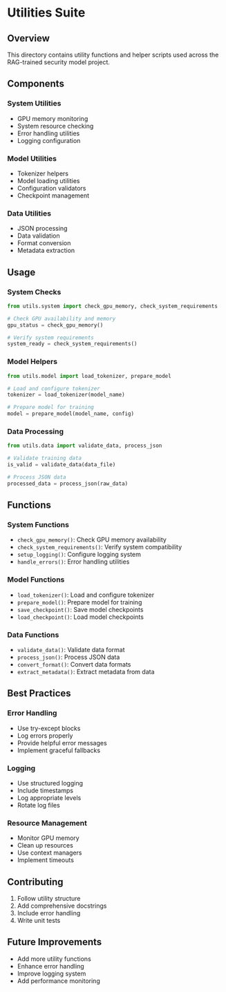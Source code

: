 # Utilities Suite

## Overview
This directory contains utility functions and helper scripts used across the RAG-trained security model project.

## Components

### System Utilities
- GPU memory monitoring
- System resource checking
- Error handling utilities
- Logging configuration

### Model Utilities
- Tokenizer helpers
- Model loading utilities
- Configuration validators
- Checkpoint management

### Data Utilities
- JSON processing
- Data validation
- Format conversion
- Metadata extraction

## Usage

### System Checks
```python
from utils.system import check_gpu_memory, check_system_requirements

# Check GPU availability and memory
gpu_status = check_gpu_memory()

# Verify system requirements
system_ready = check_system_requirements()
```

### Model Helpers
```python
from utils.model import load_tokenizer, prepare_model

# Load and configure tokenizer
tokenizer = load_tokenizer(model_name)

# Prepare model for training
model = prepare_model(model_name, config)
```

### Data Processing
```python
from utils.data import validate_data, process_json

# Validate training data
is_valid = validate_data(data_file)

# Process JSON data
processed_data = process_json(raw_data)
```

## Functions

### System Functions
- `check_gpu_memory()`: Check GPU memory availability
- `check_system_requirements()`: Verify system compatibility
- `setup_logging()`: Configure logging system
- `handle_errors()`: Error handling utilities

### Model Functions
- `load_tokenizer()`: Load and configure tokenizer
- `prepare_model()`: Prepare model for training
- `save_checkpoint()`: Save model checkpoints
- `load_checkpoint()`: Load model checkpoints

### Data Functions
- `validate_data()`: Validate data format
- `process_json()`: Process JSON data
- `convert_format()`: Convert data formats
- `extract_metadata()`: Extract metadata from data

## Best Practices

### Error Handling
- Use try-except blocks
- Log errors properly
- Provide helpful error messages
- Implement graceful fallbacks

### Logging
- Use structured logging
- Include timestamps
- Log appropriate levels
- Rotate log files

### Resource Management
- Monitor GPU memory
- Clean up resources
- Use context managers
- Implement timeouts

## Contributing
1. Follow utility structure
2. Add comprehensive docstrings
3. Include error handling
4. Write unit tests

## Future Improvements
- Add more utility functions
- Enhance error handling
- Improve logging system
- Add performance monitoring
